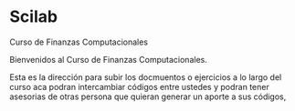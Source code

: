 # Scilab
Curso de Finanzas Computacionales

Bienvenidos al Curso de Finanzas Computacionales.


Esta es la dirección para subir los docmuentos o ejercicios a lo largo del curso aca podran intercambiar códigos entre ustedes y podran tener asesorias de otras persona que quieran generar un aporte a sus códigos,
